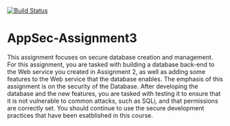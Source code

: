 [![Build Status](https://travis-ci.org/achitnis007/AppSec-Assignment3.svg?branch=master)](https://travis-ci.org/achitnis007/AppSec-Assignment3)

# AppSec-Assignment3
This assignment focuses on secure database creation and management. For this assignment,
you are tasked with building a database back-end to the Web service you created in
Assignment 2, as well as adding some features to the Web service that the database enables.
The emphasis of this assignment is on the security of the Database. After developing the
database and the new features, you are tasked with testing it to ensure that it is not vulnerable
to common attacks, such as SQLi, and that permissions are correctly set. You should continue
to use the secure development practices that have been esatblished in this course.
